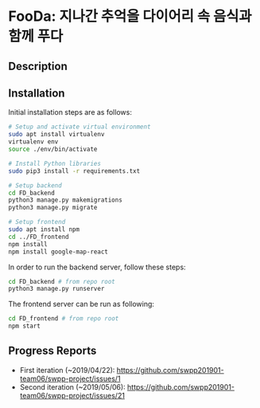 # FooDa: 지나간 추억을 다이어리 속 음식과 함께 푸다

## Description

## Installation
Initial installation steps are as follows:
```bash
# Setup and activate virtual environment
sudo apt install virtualenv
virtualenv env
source ./env/bin/activate

# Install Python libraries
sudo pip3 install -r requirements.txt

# Setup backend
cd FD_backend
python3 manage.py makemigrations
python3 manage.py migrate

# Setup frontend
sudo apt install npm
cd ../FD_frontend
npm install
npm install google-map-react
```
In order to run the backend server, follow these steps:
```bash
cd FD_backend # from repo root
python3 manage.py runserver
```
The frontend server can be run as following:
```bash
cd FD_frontend # from repo root
npm start
```

## Progress Reports
- First iteration (~2019/04/22): https://github.com/swpp201901-team06/swpp-project/issues/1
- Second iteration (~2019/05/06): https://github.com/swpp201901-team06/swpp-project/issues/21
